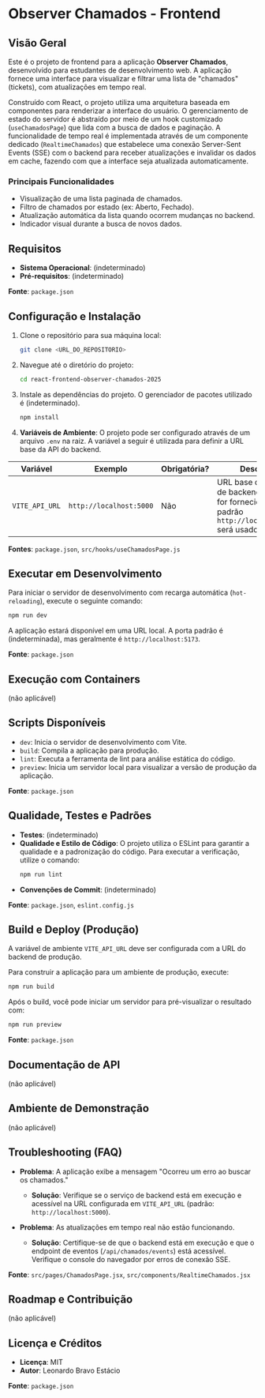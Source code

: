 # Observer Chamados - Frontend

## Visão Geral

Este é o projeto de frontend para a aplicação **Observer Chamados**, desenvolvido para estudantes de desenvolvimento web. A aplicação fornece uma interface para visualizar e filtrar uma lista de "chamados" (tickets), com atualizações em tempo real.

Construído com React, o projeto utiliza uma arquitetura baseada em componentes para renderizar a interface do usuário. O gerenciamento de estado do servidor é abstraído por meio de um hook customizado (`useChamadosPage`) que lida com a busca de dados e paginação. A funcionalidade de tempo real é implementada através de um componente dedicado (`RealtimeChamados`) que estabelece uma conexão Server-Sent Events (SSE) com o backend para receber atualizações e invalidar os dados em cache, fazendo com que a interface seja atualizada automaticamente.

### Principais Funcionalidades

*   Visualização de uma lista paginada de chamados.
*   Filtro de chamados por estado (ex: Aberto, Fechado).
*   Atualização automática da lista quando ocorrem mudanças no backend.
*   Indicador visual durante a busca de novos dados.

## Requisitos

*   **Sistema Operacional**: (indeterminado)
*   **Pré-requisitos**: (indeterminado)

**Fonte**: `package.json`

## Configuração e Instalação

1.  Clone o repositório para sua máquina local:
    ```sh
    git clone <URL_DO_REPOSITORIO>
    ```

2.  Navegue até o diretório do projeto:
    ```sh
    cd react-frontend-observer-chamados-2025
    ```

3.  Instale as dependências do projeto. O gerenciador de pacotes utilizado é (indeterminado).
    ```sh
    npm install
    ```

4.  **Variáveis de Ambiente**: O projeto pode ser configurado através de um arquivo `.env` na raiz. A variável a seguir é utilizada para definir a URL base da API do backend.

| Variável | Exemplo | Obrigatória? | Descrição |
| --- | --- | --- | --- |
| `VITE_API_URL` | `http://localhost:5000` | Não | URL base do servidor de backend. Se não for fornecida, o padrão `http://localhost:5000` será usado. |

**Fontes**: `package.json`, `src/hooks/useChamadosPage.js`

## Executar em Desenvolvimento

Para iniciar o servidor de desenvolvimento com recarga automática (`hot-reloading`), execute o seguinte comando:

```sh
npm run dev
```

A aplicação estará disponível em uma URL local. A porta padrão é (indeterminada), mas geralmente é `http://localhost:5173`.

**Fonte**: `package.json`

## Execução com Containers

(não aplicável)

## Scripts Disponíveis

*   `dev`: Inicia o servidor de desenvolvimento com Vite.
*   `build`: Compila a aplicação para produção.
*   `lint`: Executa a ferramenta de lint para análise estática do código.
*   `preview`: Inicia um servidor local para visualizar a versão de produção da aplicação.

**Fonte**: `package.json`

## Qualidade, Testes e Padrões

*   **Testes**: (indeterminado)
*   **Qualidade e Estilo de Código**: O projeto utiliza o ESLint para garantir a qualidade e a padronização do código. Para executar a verificação, utilize o comando:
    ```sh
    npm run lint
    ```
*   **Convenções de Commit**: (indeterminado)

**Fonte**: `package.json`, `eslint.config.js`

## Build e Deploy (Produção)

A variável de ambiente `VITE_API_URL` deve ser configurada com a URL do backend de produção.

Para construir a aplicação para um ambiente de produção, execute:

```sh
npm run build
```

Após o build, você pode iniciar um servidor para pré-visualizar o resultado com:

```sh
npm run preview
```

**Fonte**: `package.json`

## Documentação de API

(não aplicável)

## Ambiente de Demonstração

(não aplicável)

## Troubleshooting (FAQ)

*   **Problema**: A aplicação exibe a mensagem "Ocorreu um erro ao buscar os chamados."
    *   **Solução**: Verifique se o serviço de backend está em execução e acessível na URL configurada em `VITE_API_URL` (padrão: `http://localhost:5000`).

*   **Problema**: As atualizações em tempo real não estão funcionando.
    *   **Solução**: Certifique-se de que o backend está em execução e que o endpoint de eventos (`/api/chamados/events`) está acessível. Verifique o console do navegador por erros de conexão SSE.

**Fonte**: `src/pages/ChamadosPage.jsx`, `src/components/RealtimeChamados.jsx`

## Roadmap e Contribuição

(não aplicável)

## Licença e Créditos

*   **Licença**: MIT
*   **Autor**: Leonardo Bravo Estácio

**Fonte**: `package.json`

